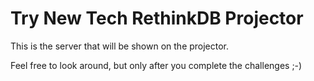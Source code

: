 Try New Tech RethinkDB Projector
================================

This is the server that will be shown on the projector.

Feel free to look around, but only after
you complete the challenges ;-)
